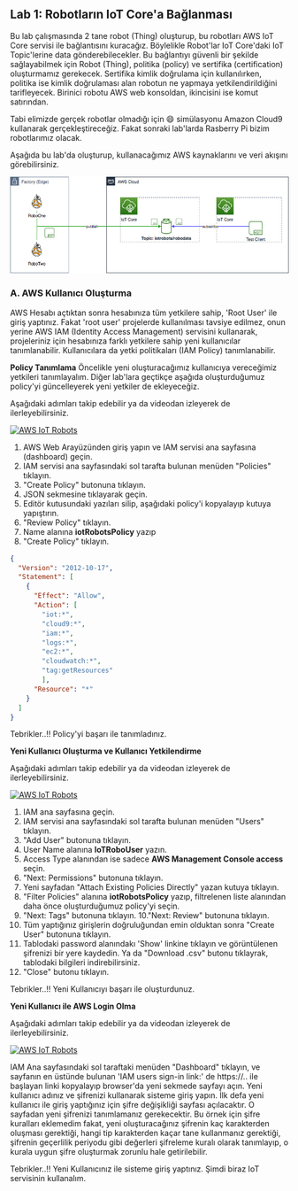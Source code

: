 ## Lab 1: Robotların IoT Core'a Bağlanması

  Bu lab çalışmasında 2 tane robot (Thing) oluşturup, bu robotları AWS IoT Core servisi ile bağlantısını kuracağız. Böylelikle Robot'lar IoT Core'daki IoT Topic'lerine data gönderebilecekler. Bu bağlantıyı güvenli bir şekilde sağlayabilmek için Robot (Thing), politika (policy) ve sertifika (certification) oluşturmamız gerekecek. Sertifika kimlik doğrulama için kullanılırken, politika ise kimlik doğrulaması alan robotun ne yapmaya yetkilendirildiğini tarifleyecek.
  Birinici robotu AWS web konsoldan, ikincisini ise komut satırından.
  
  Tabi elimizde gerçek robotlar olmadığı için :smile: simülasyonu Amazon Cloud9 kullanarak gerçekleştireceğiz. Fakat sonraki lab'larda Rasberry Pi bizim robotlarımız olacak. 
 
 Aşağıda bu lab'da oluşturup, kullanacağımız AWS kaynaklarını ve veri akışını görebilirsiniz.
 
![alt text](https://github.com/halilbahadir/aws-iot-robots/blob/master/images/iot-lab1.jpg)


### A. AWS Kullanıcı Oluşturma

AWS Hesabı açtıktan sonra hesabınıza tüm yetkilere sahip, 'Root User' ile giriş yaptınız. Fakat 'root user' projelerde kullanılması tavsiye edilmez, onun yerine AWS IAM (Identity Access Management) servisini kullanarak, projeleriniz için hesabınıza farklı yetkilere sahip yeni kullanıcılar tanımlanabilir. Kullanıcılara da yetki politikaları (IAM Policy) tanımlanabilir. 

**Policy Tanımlama**
Öncelikle yeni oluşturacağımız kullanıcıya vereceğimiz yetkileri tanımlayalım. Diğer lab'lara geçtikçe aşağıda oluşturduğumuz policy'yi güncelleyerek yeni yetkiler de ekleyeceğiz. 

Aşağıdaki adımları takip edebilir ya da videodan izleyerek de ilerleyebilirsiniz.

[![AWS IoT Robots](http://img.youtube.com/vi/MBD8bsIcbkE/0.jpg)](http://www.youtube.com/watch?v=MBD8bsIcbkE "AWS IoT Robots Workshop")

1. AWS Web Arayüzünden giriş yapın ve IAM servisi ana sayfasına (dashboard) geçin.
2. IAM servisi ana sayfasındaki sol tarafta bulunan menüden "Policies" tıklayın.
3. "Create Policy" butonuna tıklayın.
4. JSON sekmesine tıklayarak geçin.
5. Editör kutusundaki yazıları silip, aşağıdaki policy'i kopyalayıp kutuya yapıştırın. 
6. "Review Policy" tıklayın.
7. Name alanına **iotRobotsPolicy** yazıp
8. "Create Policy" tıklayın.


```json
{
  "Version": "2012-10-17",
  "Statement": [
    {
      "Effect": "Allow",
      "Action": [
        "iot:*",
        "cloud9:*",
        "iam:*",
        "logs:*",
        "ec2:*",
        "cloudwatch:*",
        "tag:getResources"
        ],
      "Resource": "*"
    }
  ] 
}

```

Tebrikler..!! Policy'yi başarı ile tanımladınız.


**Yeni Kullanıcı Oluşturma ve Kullanıcı Yetkilendirme**

Aşağıdaki adımları takip edebilir ya da videodan izleyerek de ilerleyebilirsiniz.

[![AWS IoT Robots](http://img.youtube.com/vi/l9C80KwI7TE/0.jpg)](http://www.youtube.com/watch?v=l9C80KwI7TE "AWS IoT Robots Workshop")

1. IAM ana sayfasına geçin.
2. IAM servisi ana sayfasındaki sol tarafta bulunan menüden "Users" tıklayın.
3. "Add User" butonuna tıklayın.
4. User Name alanına **IoTRoboUser** yazın.
5. Access Type alanından ise sadece **AWS Management Console access** seçin.
6. "Next: Permissions" butonuna tıklayın.
7. Yeni sayfadan "Attach Existing Policies Directly" yazan kutuya tıklayın.
8. "Filter Policies" alanına **iotRobotsPolicy** yazıp, filtrelenen liste alanından daha önce oluşturduğumuz policy'yi seçin.
9. "Next: Tags" butonuna tıklayın.
10."Next: Review" butonuna tıklayın.
11. Tüm yaptığınız girişlerin doğruluğundan emin olduktan sonra "Create User" butonuna tıklayın.
12. Tablodaki password alanındakı 'Show' linkine tıklayın ve görüntülenen şifrenizi bir yere kaydedin. Ya da "Download .csv" butonu tıklayrak, tablodaki bilgileri indirebilirsiniz.
13. "Close" butonu tıklayın. 


Tebrikler..!! Yeni Kullanıcıyı başarı ile oluşturdunuz.


**Yeni Kullanıcı ile AWS Login Olma**

Aşağıdaki adımları takip edebilir ya da videodan izleyerek de ilerleyebilirsiniz.

[![AWS IoT Robots](http://img.youtube.com/vi/7_JVVkLa2RU/0.jpg)](http://www.youtube.com/watch?v=7_JVVkLa2RU "AWS IoT Robots Workshop")

IAM Ana sayfasındaki sol taraftaki menüden "Dashboard" tıklayın, ve sayfanın en üstünde bulunan 'IAM users sign-in link:' de https://.. ile başlayan linki kopyalayıp browser'da yeni sekmede sayfayı açın.  Yeni kullanıcı adınız ve şifrenizi kullanarak sisteme giriş yapın. İlk defa yeni kullanıcı ile giriş yaptığınız için şifre değişikliği sayfası açılacaktır. O sayfadan yeni şifrenizi tanımlamanız gerekecektir. Bu örnek için şifre kuralları eklemedim fakat, yeni oluşturacağınız şifrenin kaç karakterden oluşması gerektiği, hangi tip karakterden kaçar tane kullanmanız gerektiği, şifrenin geçerlilik periyodu gibi değerleri şifreleme kuralı olarak tanımlayıp, o kurala uygun şifre oluşturmak zorunlu hale getirilebilir. 

Tebrikler..!! Yeni Kullanıcınız ile sisteme giriş yaptınız. Şimdi biraz IoT servisinin kullanalım.





